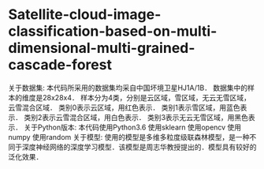 # Satellite-cloud-image-classification-based-on-multi-dimensional-multi-grained-cascade-forest
关于数据集:
   本代码所采用的数据集均采自中国坏境卫星HJ1A/1B．
   数据集中的样本的维度是28x28x4．
   样本分为4类，分别是云区域，雪区域，无云无雪区域，云雪混合区域．
   类别0表示云区域，用红色表示．
   类别1表示雪区域，用蓝色表示．
   类别2表示云雪混合区域，用白色表示．
   类别3表示无云无雪区域，用黑色表示．
关于Python版本:
   本代码使用Python3.6
   使用sklearn
   使用opencv
   使用numpy
   使用random
关于模型:
   使用的模型是多维多粒度级联森林模型，是一种不同于深度神经网络的深度学习模型．该模型是周志华教授提出的．模型具有较好的泛化效果．
